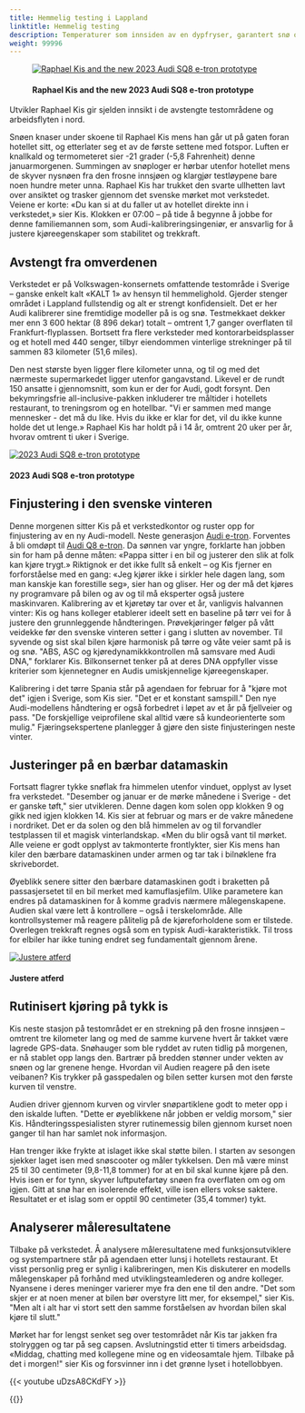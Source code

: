 ```yaml
---
title: Hemmelig testing i Lappland
linktitle: Hemmelig testing
description: Temperaturer som innsiden av en dypfryser, garantert snø og enorme isdekker - Nord-Sverige tilbyr de perfekte forholdene for Audi å tune ny generasjon Audi e-tron under ekstreme klimaforhold.
weight: 99996
---
```

<!-- markdownlint-disable MD033 -->

<figure>
    <a href="https://media.electrichasgoneaudi.net/multimedia/articles/secrettrials/secrettrials1.jpg">
        <img src="https://media.electrichasgoneaudi.net/multimedia/articles/secrettrials/secrettrials1s.jpg" alt="Raphael Kis and the new 2023 Audi SQ8 e-tron prototype" title="Raphael Kis and the new 2023 Audi SQ8 e-tron prototype">
    </a>
    <figcaption><h4>Raphael Kis and the new 2023 Audi SQ8 e-tron prototype</h4></figcaption>
</figure>

Utvikler Raphael Kis gir sjelden innsikt i de avstengte testområdene og arbeidsflyten i nord.

Snøen knaser under skoene til Raphael Kis mens han går ut på gaten foran hotellet sitt, og etterlater seg et av de første settene med fotspor. Luften er knallkald og termometeret sier -21 grader (-5,8 Fahrenheit) denne januarmorgenen. Summingen av snøploger er hørbar utenfor hotellet mens de skyver nysnøen fra den frosne innsjøen og klargjør testløypene bare noen hundre meter unna. Raphael Kis har trukket den svarte ullhetten lavt over ansiktet og trasker gjennom det svenske mørket mot verkstedet. Veiene er korte: «Du kan si at du faller ut av hotellet direkte inn i verkstedet,» sier Kis. Klokken er 07:00 – på tide å begynne å jobbe for denne familiemannen som, som Audi-kalibreringsingeniør, er ansvarlig for å justere kjøreegenskaper som stabilitet og trekkraft.

## Avstengt fra omverdenen

Verkstedet er på Volkswagen-konsernets omfattende testområde i Sverige – ganske enkelt kalt «KALT 1» av hensyn til hemmelighold. Gjerder stenger området i Lappland fullstendig og alt er strengt konfidensielt. Det er her Audi kalibrerer sine fremtidige modeller på is og snø. Testmekkaet dekker mer enn 3 600 hektar (8 896 dekar) totalt – omtrent 1,7 ganger overflaten til Frankfurt-flyplassen. Bortsett fra flere verksteder med kontorarbeidsplasser og et hotell med 440 senger, tilbyr eiendommen vinterlige strekninger på til sammen 83 kilometer (51,6 miles).

Den nest største byen ligger flere kilometer unna, og til og med det nærmeste supermarkedet ligger utenfor gangavstand. Likevel er de rundt 150 ansatte i gjennomsnitt, som kun er der for Audi, godt forsynt. Den bekymringsfrie all-inclusive-pakken inkluderer tre måltider i hotellets restaurant, to treningsrom og en hotellbar. "Vi er sammen med mange mennesker - det må du like. Hvis du ikke er klar for det, vil du ikke kunne holde det ut lenge.» Raphael Kis har holdt på i 14 år, omtrent 20 uker per år, hvorav omtrent ti uker i Sverige.

<figur>
    <a href="https://media.electrichasgoneaudi.net/multimedia/articles/secrettrials/secrettrials3.jpg">
        <img src="https://media.electrichasgoneaudi.net/multimedia/articles/secrettrials/secrettrials3s.jpg" alt="2023 Audi SQ8 e-tron prototype" title="2023 Audi SQ8 e-tron prototype">
    </a>
    <figcaption><h4>2023 Audi SQ8 e-tron prototype</h4></figcaption>
</figur>

## Finjustering i den svenske vinteren

Denne morgenen sitter Kis på et verkstedkontor og ruster opp for finjustering av en ny Audi-modell. Neste generasjon [Audi e-tron](../../models/e-tron/). Forventes å bli omdøpt til [Audi Q8 e-tron](../../models/q8-e-tron/). Da sønnen var yngre, forklarte han jobben sin for ham på denne måten: «Pappa sitter i en bil og justerer den slik at folk kan kjøre trygt.» Riktignok er det ikke fullt så enkelt – og Kis fjerner en forforståelse med en gang: «Jeg kjører ikke i sirkler hele dagen lang, som man kanskje kan forestille seg», sier han og gliser. Her og der må det kjøres ny programvare på bilen og av og til må eksperter også justere maskinvaren. Kalibrering av et kjøretøy tar over et år, vanligvis halvannen vinter: Kis og hans kolleger etablerer ideelt sett en baseline på tørr vei for å justere den grunnleggende håndteringen. Prøvekjøringer følger på vått veidekke før den svenske vinteren setter i gang i slutten av november. Til syvende og sist skal bilen kjøre harmonisk på tørre og våte veier samt på is og snø. "ABS, ASC og kjøredynamikkkontrollen må samsvare med Audi DNA," forklarer Kis. Bilkonsernet tenker på at deres DNA oppfyller visse kriterier som kjennetegner en Audis umiskjennelige kjøreegenskaper.

Kalibrering i det tørre Spania står på agendaen for februar for å "kjøre mot det" igjen i Sverige, som Kis sier. "Det er et konstant samspill." Den nye Audi-modellens håndtering er også forbedret i løpet av et år på fjellveier og pass. "De forskjellige veiprofilene skal alltid være så kundeorienterte som mulig." Fjæringsekspertene planlegger å gjøre den siste finjusteringen neste vinter.

## Justeringer på en bærbar datamaskin

Fortsatt flagrer tykke snøflak fra himmelen utenfor vinduet, opplyst av lyset fra verkstedet. "Desember og januar er de mørke månedene i Sverige - det er ganske tøft," sier utvikleren. Denne dagen kom solen opp klokken 9 og gikk ned igjen klokken 14. Kis sier at februar og mars er de vakre månedene i nordriket. Det er da solen og den blå himmelen av og til forvandler testplassen til et magisk vinterlandskap. «Men du blir også vant til mørket. Alle veiene er godt opplyst av takmonterte frontlykter, sier Kis mens han kiler den bærbare datamaskinen under armen og tar tak i bilnøklene fra skrivebordet.

Øyeblikk senere sitter den bærbare datamaskinen godt i braketten på passasjersetet til en bil merket med kamuflasjefilm. Ulike parametere kan endres på datamaskinen for å komme gradvis nærmere målegenskapene. Audien skal være lett å kontrollere – også i terskelområde. Alle kontrollsystemer må reagere pålitelig på de kjøreforholdene som er tilstede. Overlegen trekkraft regnes også som en typisk Audi-karakteristikk. Til tross for elbiler har ikke tuning endret seg fundamentalt gjennom årene.

<figur>
    <a href="https://media.electrichasgoneaudi.net/multimedia/articles/secrettrials/secrettrials2.jpg">
        <img src="https://media.electrichasgoneaudi.net/multimedia/articles/secrettrials/secrettrials2s.jpg" alt="Justere atferd" title="Justere atferd">
    </a>
    <figcaption><h4>Justere atferd</h4></figcaption>
</figur>

## Rutinisert kjøring på tykk is

Kis neste stasjon på testområdet er en strekning på den frosne innsjøen – omtrent tre kilometer lang og med de samme kurvene hvert år takket være lagrede GPS-data. Snøhauger som ble ryddet av ruten tidlig på morgenen, er nå stablet opp langs den. Bartrær på bredden stønner under vekten av snøen og lar grenene henge. Hvordan vil Audien reagere på den isete veibanen? Kis trykker på gasspedalen og bilen setter kursen mot den første kurven til venstre.

Audien driver gjennom kurven og virvler snøpartiklene godt to meter opp i den iskalde luften. "Dette er øyeblikkene når jobben er veldig morsom," sier Kis. Håndteringsspesialisten styrer rutinemessig bilen gjennom kurset noen ganger til han har samlet nok informasjon.

Han trenger ikke frykte at islaget ikke skal støtte bilen. I starten av sesongen sjekker laget isen med snøscooter og måler tykkelsen. Den må være minst 25 til 30 centimeter (9,8-11,8 tommer) for at en bil skal kunne kjøre på den. Hvis isen er for tynn, skyver luftputefartøy snøen fra overflaten om og om igjen. Gitt at snø har en isolerende effekt, ville isen ellers vokse saktere. Resultatet er et islag som er opptil 90 centimeter (35,4 tommer) tykt.

## Analyserer måleresultatene

Tilbake på verkstedet. Å analysere måleresultatene med funksjonsutviklere og systempartnere står på agendaen etter lunsj i hotellets restaurant. Et visst personlig preg er synlig i kalibreringen, men Kis diskuterer en modells målegenskaper på forhånd med utviklingsteamlederen og andre kolleger. Nyansene i deres meninger varierer mye fra den ene til den andre. "Det som skjer er at noen mener at bilen bør overstyre litt mer, for eksempel," sier Kis. "Men alt i alt har vi stort sett den samme forståelsen av hvordan bilen skal kjøre til slutt."

Mørket har for lengst senket seg over testområdet når Kis tar jakken fra stolryggen og tar på seg capsen. Avslutningstid etter ti timers arbeidsdag. «Middag, chatting med kollegene mine og en videosamtale hjem. Tilbake på det i morgen!" sier Kis og forsvinner inn i det grønne lyset i hotellobbyen.

{{< youtube uDzsA8CKdFY >}}

{{<children description="true" />}}

